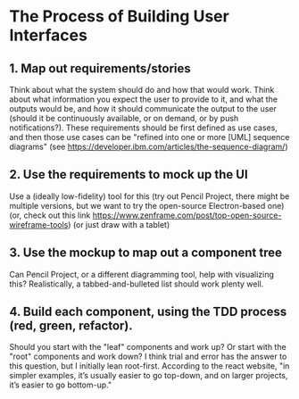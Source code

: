 # The Process of Building User Interfaces

## 1. Map out requirements/stories

Think about what the system should do and how that would work. Think about what information you expect the user to provide to it, and what the outputs would be, and how it should communicate the output to the user (should it be continuously available, or on demand, or by push notifications?). These requirements should be first defined as use cases, and then those use cases can be "refined into one or more [UML] sequence diagrams" (see https://developer.ibm.com/articles/the-sequence-diagram/)

## 2. Use the requirements to mock up the UI

Use a (ideally low-fidelity) tool for this (try out Pencil Project, there might be multiple versions, but we want to try the open-source Electron-based one) (or, check out this link https://www.zenframe.com/post/top-open-source-wireframe-tools) (or just draw with a tablet)

## 3. Use the mockup to map out a component tree

Can Pencil Project, or a different diagramming tool, help with visualizing this? Realistically, a tabbed-and-bulleted list should work plenty well.

## 4. Build each component, using the TDD process (red, green, refactor).

Should you start with the "leaf" components and work up? Or start with the "root" components and work down? I think trial and error has the answer to this question, but I initially lean root-first. According to the react website, "in simpler examples, it’s usually easier to go top-down, and on larger projects, it’s easier to go bottom-up."